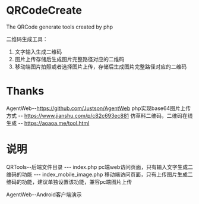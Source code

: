 # QRCodeCreate

The QRCode generate tools created by php

二维码生成工具：
1. 文字输入生成二维码
2. 图片上传存储后生成图片完整路径对应的二维码
3. 移动端图片拍照或者选择图片上传，存储后生成图片完整路径对应的二维码

# Thanks
AgentWeb--https://github.com/Justson/AgentWeb
php实现base64图片上传方式 -- https://www.jianshu.com/p/c82c693ec881
仿草料二维码，二维码在线生成 -- https://aoaoa.me/tool.html

# 说明
QRTools--后端文件目录
--- index.php pc端web访问页面，只有输入文字生成二维码的功能
--- index_mobile_image.php 移动端访问页面，只有上传图片生成二维码的功能，建议单独设置该功能，兼容pc端图片上传

AgentWeb--Android客户端演示




